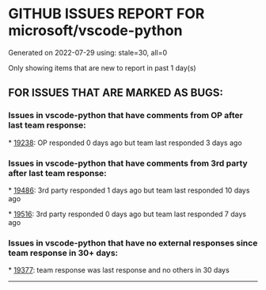 
# GITHUB ISSUES REPORT FOR microsoft/vscode-python


Generated on 2022-07-29 using: stale=30, all=0


Only showing items that are new to report in past 1 day(s)


## FOR ISSUES THAT ARE MARKED AS BUGS:


### Issues in vscode-python that have comments from OP after last team response:


\* [19238](https://github.com/microsoft/vscode-python/issues/19238 "numpy ImportError in VS Code (using virtualenvs)"): OP responded 0 days ago but team last responded 3 days ago

### Issues in vscode-python that have comments from 3rd party after last team response:


\* [19486](https://github.com/microsoft/vscode-python/issues/19486 " Test Discovery fails with ModuleNotFoundError while command is working on console"): 3rd party responded 1 days ago but team last responded 10 days ago

\* [19516](https://github.com/microsoft/vscode-python/issues/19516 "python.exe file in venv not being recognised by interpreter selector"): 3rd party responded 0 days ago but team last responded 7 days ago

### Issues in vscode-python that have no external responses since team response in 30+ days:


\* [19377](https://github.com/microsoft/vscode-python/issues/19377 "having issues with setting interpeter python path"): team response was last response and no others in 30 days

---
